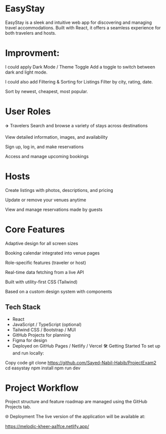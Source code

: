 # EasyStay

EasyStay is a sleek and intuitive web app for discovering and managing travel accommodations. Built with React, it offers a seamless experience for both travelers and hosts.

# Improvment:

I could apply Dark Mode / Theme Toggle
Add a toggle to switch between dark and light mode.

I could also add Filtering & Sorting for Listings
Filter by city, rating, date.

Sort by newest, cheapest, most popular.

# User Roles

✈️ Travelers
Search and browse a variety of stays across destinations

View detailed information, images, and availability

Sign up, log in, and make reservations

Access and manage upcoming bookings

# Hosts

Create listings with photos, descriptions, and pricing

Update or remove your venues anytime

View and manage reservations made by guests

# Core Features

Adaptive design for all screen sizes

Booking calendar integrated into venue pages

Role-specific features (traveler or host)

Real-time data fetching from a live API

Built with utility-first CSS (Tailwind)

Based on a custom design system with components

## Tech Stack

- React
- JavaScript / TypeScript (optional)
- Tailwind CSS / Bootstrap / MUI
- GitHub Projects for planning
- Figma for design
- Deployed on GitHub Pages / Netlify / Vercel
  🛠 Getting Started
  To set up and run locally:

Copy code
git clone https://github.com/Sayed-Nabil-Habib/ProjectExam2
cd easystay
npm install
npm run dev

# Project Workflow

Project structure and feature roadmap are managed using the GitHub Projects tab.

🌐 Deployment
The live version of the application will be available at:

https://melodic-kheer-aa1fce.netlify.app/
